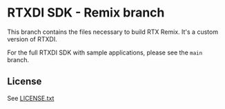 
# RTXDI SDK - Remix branch

This branch contains the files necessary to build RTX Remix. It's a custom version of RTXDI.

For the full RTXDI SDK with sample applications, please see the `main` branch.

## License

See [LICENSE.txt](LICENSE.txt)
